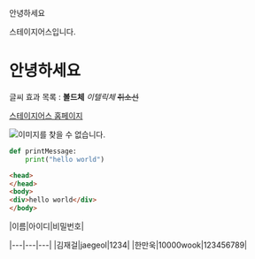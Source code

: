 안녕하세요
<!-- 마크다운 엔터는 엔터 두번 눌러야함. 그리고 여러번 엔터를 눌러도 엔터 한번으로 처리됨 -->
스테이지어스입니다. 

# 안녕하세요
<!-- #을 붙이면 크고 굵어진다. #은 6개까지 붙일 수 있음 -->

글씨 효과 목록 : **볼드체** *이텔릭체* ~~취소선~~

[스테이지어스 홈페이지](https://www.stageus.co.kr)
<!-- 하이퍼링크 -->

![이미지를 찾을 수 없습니다.](https://stageus.co.kr/img/logoBlack.png)
<!-- 느낌표는 이미지 -->

<!-- `는 백틱이다. -->
```python
def printMessage:
    print("hello world")
```

```html
<head>
</head>
<body>
<div>hello world</div>
</body>
```
<!-- |는 파이프라인이다. -->
|이름|아이디|비밀번호|
<!-- ---를 기준으로 위가 제목, 아래가 내용이다. -->
|---|---|---|
|김재걸|jaegeol|1234|
|한만욱|10000wook|123456789|